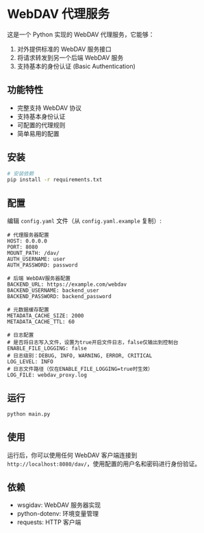 # WebDAV 代理服务

这是一个 Python 实现的 WebDAV 代理服务，它能够：

1. 对外提供标准的 WebDAV 服务接口
2. 将请求转发到另一个后端 WebDAV 服务
3. 支持基本的身份认证 (Basic Authentication)

## 功能特性

- 完整支持 WebDAV 协议
- 支持基本身份认证
- 可配置的代理规则
- 简单易用的配置

## 安装

```bash
# 安装依赖
pip install -r requirements.txt
```

## 配置

编辑 `config.yaml` 文件（从 `config.yaml.example` 复制）:

```
# 代理服务器配置
HOST: 0.0.0.0
PORT: 8080
MOUNT_PATH: /dav/
AUTH_USERNAME: user
AUTH_PASSWORD: password

# 后端 WebDAV服务器配置
BACKEND_URL: https://example.com/webdav
BACKEND_USERNAME: backend_user
BACKEND_PASSWORD: backend_password

# 元数据缓存配置
METADATA_CACHE_SIZE: 2000
METADATA_CACHE_TTL: 60

# 日志配置
# 是否将日志写入文件，设置为true开启文件日志，false仅输出到控制台
ENABLE_FILE_LOGGING: false
# 日志级别：DEBUG, INFO, WARNING, ERROR, CRITICAL
LOG_LEVEL: INFO
# 日志文件路径（仅在ENABLE_FILE_LOGGING=true时生效）
LOG_FILE: webdav_proxy.log
```

## 运行

```bash
python main.py
```

## 使用

运行后，你可以使用任何 WebDAV 客户端连接到 `http://localhost:8080/dav/`，使用配置的用户名和密码进行身份验证。

## 依赖

- wsgidav: WebDAV 服务器实现
- python-dotenv: 环境变量管理
- requests: HTTP 客户端
